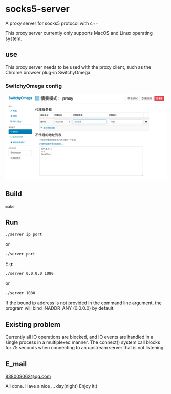 # socks5-server
A proxy server for socks5 protocol with c++

This proxy server currently only supports MacOS and Linux operating system.

## use
This proxy server needs to be used with the proxy client, such as the Chrome browser plug-in SwitchyOmega.

### SwitchyOmega config
![image](https://github.com/Monster12138/socks5-server/blob/master/SwitchyOmega-config.png)

## Build 
```
make
```

## Run
```
./server ip port
```
or
```
./server port
```
E.g: 
```
./server 0.0.0.0 1080
```
or 
```
./server 1080
```
If the bound ip address is not provided in the command line argument, the program will bind INADDR_ANY (0.0.0.0) by default.

## Existing problem
Currently all IO operations are blocked, and IO events are handled in a single process in a multiplexed manner.
The connect() system call blocks for 75 seconds when connecting to an upstream server that is not listening.

## E_mail
838009062@qq.com

All done.
Have a nice ... day(night)
Enjoy it:)
